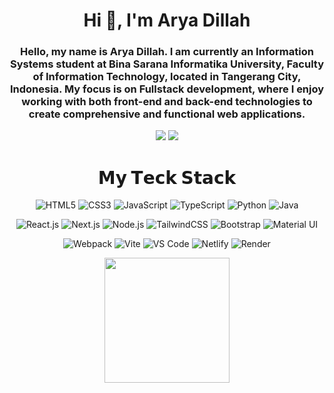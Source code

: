 <h1 align="center">Hi 👋, I'm Arya Dillah</h1>
<!-- <h3>I am an Information Systems student from Bina Sarana Informatika University, Faculty of Information Technology, located in Tangerang City, Indonesia.</h3> -->
<h3 align="center">Hello, my name is Arya Dillah. I am currently an Information Systems student at Bina Sarana Informatika University, Faculty of Information Technology, located in Tangerang City, Indonesia. My focus is on Fullstack development, where I enjoy working with both front-end and back-end technologies to create comprehensive and functional web applications.</h3>
<div align="center">
  
[![](https://img.shields.io/badge/-@ZXINNATTAPAT-%23181717?style=flat-square&logo=github)](https://github.com/ZXINNATTAPAT)
[![](https://img.shields.io/badge/-@Mywebsite-%23000000?style=flat-square)](https://aryadillah.vercel.app/)

</div>

<h1 align="center"> 𝗠𝘆 𝗧𝗲𝗰𝗸 𝗦𝘁𝗮𝗰𝗸 </h1>
<div align="center">
  
![HTML5](https://img.shields.io/badge/-HTML5-%23E44D27?style=flat-square&logo=html5&logoColor=ffffff)
![CSS3](https://img.shields.io/badge/-CSS3-%231572B6?style=flat-square&logo=css3)
![JavaScript](https://img.shields.io/badge/-JavaScript-%23F7DF1C?style=flat-square&logo=javascript&logoColor=000000&labelColor=%23F7DF1C&color=%23FFCE5A)
![TypeScript](https://img.shields.io/badge/-TypeScript-007ACC?style=flat-square&logo=typescript&logoColor=white)
![Python](https://img.shields.io/badge/-Python-3776AB?style=flat-square&logo=python&logoColor=white)
![Java](https://img.shields.io/badge/-Java-%23ED8B00?style=flat-square&logo=java&logoColor=white)

![React.js](https://img.shields.io/badge/-React.js-%23282C34?style=flat-square&logo=react)
![Next.js](https://img.shields.io/badge/-Next.js-%23000000?style=flat-square&logo=nextdotjs)
![Node.js](https://img.shields.io/badge/-Node.js-339933?style=flat-square&logo=node.js&logoColor=white)
![TailwindCSS](https://img.shields.io/badge/-TailwindCSS-%231a202c?style=flat-square&logo=tailwind-css)
![Bootstrap](https://img.shields.io/badge/-Bootstrap-563d7c?style=flat-square&logo=bootstrap)
![Material UI](https://img.shields.io/badge/-Material%20UI-0081CB?style=flat-square&logo=material-ui&logoColor=white)

![Webpack](https://img.shields.io/badge/-Webpack-%232C3A42?style=flat-square&logo=webpack)
![Vite](https://img.shields.io/badge/-Vite-%23646CFF?style=flat-square&logo=vite&logoColor=ffffff)
![VS Code](https://img.shields.io/badge/-VSCode-%23007ACC?style=flat-square&logo=visual-studio-code)
![Netlify](https://img.shields.io/badge/-Netlify-%2300C7B7?style=flat-square&logo=netlify&logoColor=ffffff)
![Render](https://img.shields.io/badge/-Render-%2346E3B7?style=flat-square&logo=render&logoColor=ffffff)
</div>

<div align="center">
  <img height="200" src="https://media1.tenor.com/m/EasOKf7edK4AAAAC/friend-love.gif"  />
</div>

###
